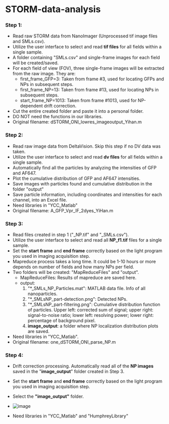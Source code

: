 # STORM-data-analysis


### Step 1: 
- Read raw STORM data from NanoImager (Unprocessed tif image files and SMLs.csv).
- Utilize the user interface to select and read **tif files** for all fields within a single sample.
- A folder containing "SMLs.csv" and single-frame images for each field will be created/saved.
- For each field of view (FOV), three single-frame images will be extracted from the raw image. They are:
  - first_frame_GFP=3: Taken from frame #3, used for locating GFPs and NPs in subsequent steps.
  - first_frame_NP=13: Taken from frame #13, used for locating NPs in subsequent steps.
  - start_frame_NP=1013: Taken from frame #1013, used for NP-dependent drift correction.
- Cut the entire created folder and paste it into a personal folder.
- DO NOT need the functions in our libraries.
- Original filename: dSTORM_ONI_lowres_imageoutput_Yihan.m

### Step 2: 
- Read raw image data from DeltaVision. Skip this step if no DV data was taken.
- Utilize the user interface to select and read **dv files** for all fields within a single sample.
- Automatically find all the particles by analyzing the intensities of GFP and AF647.
- Plot the cumulative distribution of GFP and AF647 intensities.
- Save images with particles found and cumulative distribution in the folder "output"
- Save particle information, including coordinates and intensities for each channel, into an Excel file.
- Need libraries in "YCC_Matlab"
- Original filename: A_GFP_Vpr_IF_2dyes_YiHan.m

### Step 3:
- Read files created in step 1 ("_NP.tif" and "_SMLs.csv").
- Utilize the user interface to select and read all **NP_f1.tif** files for a single sample.
- Set the **start frame** and **end frame** correctly based on the light program you used in imaging acquisition step.
- Mapreduce process takes a long time. It could be 1-10 hours or more depends on number of fields and how many NPs per field.
- Two folders will be created: "MapReduceFiles" and "output".
  - MapReduceFiles: Results of mapreduce are saved here.
  - output:
    1. "*_SMLs_NP_Particles.mat": MATLAB data file. Info of all nanoparticles.
    2. "*_SMLsNP_part-detection.png": Detected NPs.
    3. "*_SMLsNP_part-filtering.png": Cumulative distribution function of particles.  Upper left: corrected sum of signal; upper right: signal-to-noise ratio; lower left: resolving power; lower right: percentage of background pixel.
    4. **image_output**: a folder where NP localization distribution plots are saved.
- Need libraries in "YCC_Matlab".
- Original filename: one_dSTORM_ONI_parse_NP.m

### Step 4:
- Drift correction processing. Automatically read all of the **NP images** saved in the "**image_output**" folder created in Step 3.
- Set the **start frame** and **end frame** correctly based on the light program you used in imaging acquisition step.
- Select the **"image_output"** folder.
- ![image](https://github.com/ylu428/STORM-data-analysis/assets/41119470/e5bb4ef1-6708-4693-8d16-258fdb8ace83)

- Need libraries in "YCC_Matlab" and "HumphreyLibrary"

